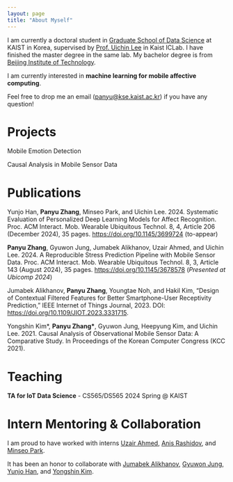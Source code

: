 ```yaml
---
layout: page 
title: "About Myself"
---
```


I am currently a doctoral student in [Graduate School of Data Science](https://ie.kaist.ac.kr/) at KAIST in Korea, supervised by [Prof. Uichin Lee](https://scholar.google.co.kr/citations?user=Sc2pBzYAAAAJ) in Kaist ICLab. I have finished the master degree in the same lab. My bachelor degree is from [Beijing Institute of Technology](https://english.bit.edu.cn/). 

I am currently interested in **machine learning for mobile affective computing**.

Feel free to drop me an email (panyu@kse.kaist.ac.kr) if you have any question! 


# Projects

Mobile Emotion Detection 

Causal Analysis in Mobile Sensor Data 


# Publications

Yunjo Han, **Panyu Zhang**, Minseo Park, and Uichin Lee. 2024. Systematic Evaluation of Personalized Deep Learning Models for Affect Recognition. Proc. ACM Interact. Mob. Wearable Ubiquitous Technol. 8, 4, Article 206 (December 2024), 35 pages. https://doi.org/10.1145/3699724 (to-appear)

**Panyu Zhang**, Gyuwon Jung, Jumabek Alikhanov, Uzair Ahmed, and Uichin Lee. 2024. A Reproducible Stress Prediction Pipeline with Mobile Sensor Data. Proc. ACM Interact. Mob. Wearable Ubiquitous Technol. 8, 3, Article 143 (August 2024), 35 pages. https://doi.org/10.1145/3678578 (*Presented at Ubicomp 2024*)

Jumabek Alikhanov, **Panyu Zhang**, Youngtae Noh, and Hakil Kim, “Design of Contextual Filtered Features for Better Smartphone-User Receptivity Prediction,” IEEE Internet of Things Journal, 2023. DOI: https://doi.org/10.1109/JIOT.2023.3331715.

Yongshin Kim\*, **Panyu Zhang\***, Gyuwon Jung, Heepyung Kim, and Uichin Lee. 2021. Causal Analysis of Observational Mobile Sensor Data: A Comparative Study. In Proceedings of the Korean Computer Congress (KCC 2021).

<!-- # Collaboration

I am proud to have worked with interns Uzair Ahmed, Minseo Park, and Anis Rashidov. 
I am fortunate enough to have worked with Jumabek Alikhanov and Gyuwon Jung and received insights from them. -->

# Teaching
**TA for IoT Data Science** - CS565/DS565 2024 Spring @ KAIST

# Intern Mentoring & Collaboration
I am proud to have worked with interns [Uzair Ahmed](https://www.linkedin.com/in/uziahmd/?originalSubdomain=pk), [Anis Rashidov](https://www.linkedin.com/in/anis-rashidov-414016156/?originalSubdomain=kr), and [Minseo Park](https://www.linkedin.com/in/minseo-park-0529bb131/?originalSubdomain=kr).

It has been an honor to collaborate with [Jumabek Alikhanov](https://github.com/Jumabek), [Gyuwon Jung](https://gw-jung.github.io/), [Yunjo Han](https://www.linkedin.com/in/yunjo-han-667987320/?originalSubdomain=kr), and [Yongshin Kim](https://yong-shin.github.io/).
